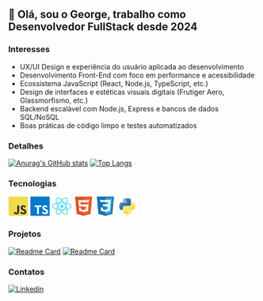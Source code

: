 ## 👋 Olá, sou o George, trabalho como Desenvolvedor FullStack desde 2024

### Interesses

- UX/UI Design e experiência do usuário aplicada ao desenvolvimento
- Desenvolvimento Front-End com foco em performance e acessibilidade
- Ecossistema JavaScript (React, Node.js, TypeScript, etc.)
- Design de interfaces e estéticas visuais digitais (Frutiger Aero, Glassmorfismo, etc.)
- Backend escalável com Node.js, Express e bancos de dados SQL/NoSQL
- Boas práticas de código limpo e testes automatizados

### Detalhes

[![Anurag's GitHub stats](https://github-readme-stats.vercel.app/api?username=GeorgeBrookss&show_icons=true&theme=dark)](https://github.com/GeorgeBrookss) [![Top Langs](https://github-readme-stats.vercel.app/api/top-langs/?username=GeorgeBrookss&layout=compact&theme=dark)](https://github.com/GeorgeBrookss)

### Tecnologias

<p align="left">
  <img src="https://raw.githubusercontent.com/devicons/devicon/master/icons/javascript/javascript-original.svg" alt="JS" width="40"/>
  <img src="https://raw.githubusercontent.com/devicons/devicon/master/icons/typescript/typescript-original.svg" alt="TS" width="40"/>
  <img src="https://raw.githubusercontent.com/devicons/devicon/master/icons/react/react-original.svg" alt="React" width="40"/>
  <img src="https://raw.githubusercontent.com/devicons/devicon/master/icons/html5/html5-original.svg" alt="HTML" width="40"/>
  <img src="https://raw.githubusercontent.com/devicons/devicon/master/icons/css3/css3-original.svg" alt="CSS" width="40"/>
  <img src="https://raw.githubusercontent.com/devicons/devicon/master/icons/python/python-original.svg" alt="Python" width="40"/>

</p>


### Projetos

[![Readme Card]( https://github-readme-stats.vercel.app/api/pin/?username=georgebrookss&repo=Eplay-loja-de-games&theme=dark)](https://github.com/GeorgeBrookss/Eplay-loja-de-games)
[![Readme Card]( https://github-readme-stats.vercel.app/api/pin/?username=georgebrookss&repo=Servidor-de-Aplicacao-Linux-Nginx-Gunicorn&theme=dark)](https://github.com/GeorgeBrookss/Servidor-de-Aplicacao-Linux-Nginx-Gunicorn)


### Contatos

[<img src='https://img.shields.io/badge/LinkedIn-0077B5?style=for-the-badge&logo=linkedin&logoColor=white' alt='Linkedin' height='30'>](https://www.linkedin.com/in/george-m-brooks/)
